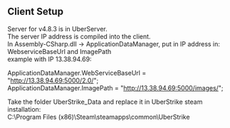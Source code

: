 ## Client Setup

Server for v4.8.3 is in UberServer.   
The server IP address is compiled into the client.     
In Assembly-CSharp.dll -> ApplicationDataManager, put in IP address in:    
WebserviceBaseUrl and ImagePath    
example with IP 13.38.94.69:    

ApplicationDataManager.WebServiceBaseUrl = "http://13.38.94.69:5000/2.0/";    
ApplicationDataManager.ImagePath = "http://13.38.94.69:5000/images/";     
			
Take the folder UberStrike_Data and replace it in UberStrike steam installation:     
C:\Program Files (x86)\Steam\steamapps\common\UberStrike    
